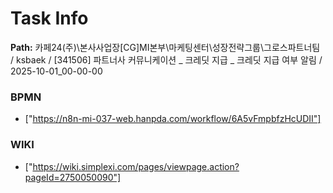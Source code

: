 # Task Info

**Path:** 카페24(주)\본사사업장\[CG]MI본부\마케팅센터\성장전략그룹\그로스파트너팀 / ksbaek / [341506] 파트너사 커뮤니케이션 _ 크레딧 지급 _ 크레딧 지급 여부 알림 / 2025-10-01_00-00-00

### BPMN
- ["https://n8n-mi-037-web.hanpda.com/workflow/6A5vFmpbfzHcUDII"]

### WIKI
- ["https://wiki.simplexi.com/pages/viewpage.action?pageId=2750050090"]

